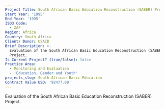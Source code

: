 ```yaml
---
Project Title: South African Basic Education Reconstruction (SABER) Project
Start Year: '1995'
End Year: '1995'
ISO3 Code:
  - ZAF
Region: Africa
Country: South Africa
Client/ Donor: USAID
Brief Description: >-
  Evaluation of the South African Basic Education Reconstruction (SABER)
  Project.
Is Current Project? (true/false): false
Practice Area:
  - Monitoring and Evaluation
  - 'Education, Gender and Youth'
projects_slug: South-African-Basic-Education
Contract Value USD: '92477.00'
---
```

Evaluation of the South African Basic Education Reconstruction (SABER) Project.